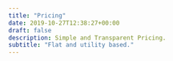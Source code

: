 ```yaml
---
title: "Pricing"
date: 2019-10-27T12:38:27+00:00
draft: false
description: Simple and Transparent Pricing.
subtitle: "Flat and utility based."
---
```


